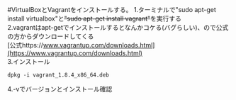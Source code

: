 #VirtualBoxとVagrantをインストールする。
1.ターミナルで"sudo apt-get install virtualbox"と~~"sudo apt-get install vagrant"~~を実行する  
2.vagrantはapt-getでインストールするとなんかコケる(バグらしい)、ので公式の方からダウンロードしてくる  
[公式https://www.vagrantup.com/downloads.html](https://www.vagrantup.com/downloads.html)  
3.インストール  
~~~~
dpkg -i vagrant_1.8.4_x86_64.deb
~~~~
4.-vでバージョンとインストール確認
